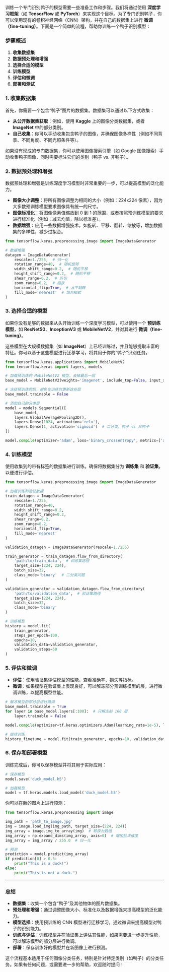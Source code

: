 训练一个专门识别鸭子的模型需要一些准备工作和步骤。我们将通过使用 **深度学习框架**（如 **TensorFlow** 或 **PyTorch**）来实现这个目标。为了专门识别鸭子，你可以使用现有的卷积神经网络（CNN）架构，并在自己的数据集上进行 **微调（fine-tuning）**。下面是一个简单的流程，帮助你训练一个鸭子识别模型：

### 步骤概述

1. **收集数据集**
2. **数据预处理和增强**
3. **选择合适的模型**
4. **训练模型**
5. **评估和微调**
6. **部署和测试**

### 1. **收集数据集**

首先，你需要一个包含“鸭子”图片的数据集。数据集可以通过以下方式收集：

- **从公开数据集获取**：例如，使用 **Kaggle** 上的图像分类数据集，或者 **ImageNet** 中的部分类别。
- **自己收集**：你可以手动收集包含鸭子的图像，并确保图像多样性（例如不同背景、不同角度、不同光照条件等）。

如果没有现成的专门数据集，你可以使用图像搜索引擎（如 Google 图像搜索）手动收集鸭子图像，同时需要标注它们的类别（鸭子 vs. 非鸭子）。

### 2. **数据预处理和增强**

数据预处理和增强是训练深度学习模型时非常重要的一步，可以提高模型的泛化能力。

- **图像大小调整**：将所有图像调整为相同的大小（例如：224x224 像素），因为大多数预训练模型要求图像具有统一的尺寸。
- **图像标准化**：将图像像素值缩放到 0 到 1 的范围，或者按照预训练模型的要求进行标准化（例如：减去均值，除以标准差）。
- **数据增强**：应用一些数据增强技术，如旋转、平移、翻转、缩放等，增加数据集的多样性，减少过拟合。

```python
from tensorflow.keras.preprocessing.image import ImageDataGenerator

# 数据增强
datagen = ImageDataGenerator(
    rescale=1./255,  # 归一化
    rotation_range=40,  # 随机旋转
    width_shift_range=0.2,  # 随机平移
    height_shift_range=0.2,  # 随机平移
    shear_range=0.2,  # 剪切
    zoom_range=0.2,  # 缩放
    horizontal_flip=True,  # 水平翻转
    fill_mode='nearest'  # 填充模式
)
```

### 3. **选择合适的模型**

如果你没有足够的数据来从头开始训练一个深度学习模型，可以使用一个 **预训练模型**，如 **ResNet50**、**InceptionV3** 或 **MobileNetV2**，并对其进行 **微调（fine-tuning）**。

这些模型在大规模数据集（如 **ImageNet**）上已经训练过，并且能够提取丰富的特征。你可以基于这些模型进行迁移学习，将其用于你的“鸭子”识别任务。

```python
from tensorflow.keras.applications import MobileNetV2
from tensorflow.keras import layers, models

# 加载预训练的 MobileNetV2 模型，去掉最后一层
base_model = MobileNetV2(weights='imagenet', include_top=False, input_shape=(224, 224, 3))

# 冻结预训练的层，避免在训练时更新这些层
base_model.trainable = False

# 添加自己的分类层
model = models.Sequential([
    base_model,
    layers.GlobalAveragePooling2D(),
    layers.Dense(1024, activation='relu'),
    layers.Dense(1, activation='sigmoid')  # 二分类，鸭子 vs 非鸭子
])

model.compile(optimizer='adam', loss='binary_crossentropy', metrics=['accuracy'])
```

### 4. **训练模型**

使用收集到的带有标签的数据集进行训练。确保将数据集分为 **训练集** 和 **验证集**，以便进行评估。

```python
from tensorflow.keras.preprocessing.image import ImageDataGenerator

# 加载训练和验证数据
train_datagen = ImageDataGenerator(
    rescale=1./255,
    rotation_range=40,
    width_shift_range=0.2,
    height_shift_range=0.2,
    shear_range=0.2,
    zoom_range=0.2,
    horizontal_flip=True,
    fill_mode='nearest'
)

validation_datagen = ImageDataGenerator(rescale=1./255)

train_generator = train_datagen.flow_from_directory(
    'path/to/train_data',  # 训练集路径
    target_size=(224, 224),
    batch_size=32,
    class_mode='binary'  # 二分类问题
)

validation_generator = validation_datagen.flow_from_directory(
    'path/to/validation_data',  # 验证集路径
    target_size=(224, 224),
    batch_size=32,
    class_mode='binary'
)

# 训练模型
history = model.fit(
    train_generator,
    steps_per_epoch=100,
    epochs=10,
    validation_data=validation_generator,
    validation_steps=50
)
```

### 5. **评估和微调**

- **评估**：使用验证集评估模型的性能，查看准确率、损失等指标。
- **微调**：如果模型在验证集上表现良好，可以解冻部分预训练模型的层，进行微调训练，以提高模型性能。

```python
# 解冻模型的部分层进行微调
base_model.trainable = True
for layer in base_model.layers[:100]:  # 只解冻前 100 层
    layer.trainable = False

model.compile(optimizer=tf.keras.optimizers.Adam(learning_rate=1e-5), loss='binary_crossentropy', metrics=['accuracy'])

# 继续训练
history_finetune = model.fit(train_generator, epochs=10, validation_data=validation_generator)
```

### 6. **保存和部署模型**

训练完成后，你可以保存模型并将其用于实际应用：

```python
# 保存模型
model.save('duck_model.h5')

# 加载模型
model = tf.keras.models.load_model('duck_model.h5')
```

你可以在新的图片上进行预测：

```python
from tensorflow.keras.preprocessing import image

img_path = 'path_to_image.jpg'
img = image.load_img(img_path, target_size=(224, 224))
img_array = image.img_to_array(img)  # 转换为数组
img_array = np.expand_dims(img_array, axis=0)  # 增加批次维度
img_array = img_array / 255.0  # 归一化

# 预测
prediction = model.predict(img_array)
if prediction[0] > 0.5:
    print("This is a duck!")
else:
    print("This is not a duck.")
```

---

### 总结

- **数据集**：收集一个包含“鸭子”及其他物体的图片数据集。
- **预处理和增强**：通过调整图像大小、标准化以及数据增强来提高模型的泛化能力。
- **模型选择**：使用预训练的 CNN 模型进行迁移学习，通过微调来提高模型对鸭子的识别能力。
- **训练与评估**：训练模型并在验证集上评估其性能，如果需要进一步提升性能，可以解冻模型的部分层进行微调。
- **部署**：保存训练好的模型并在新图像上进行预测。

这个流程基本适用于任何图像分类任务，特别是针对特定类别（如鸭子）的分类任务。如果有任何问题，或需要进一步的帮助，欢迎随时提问！